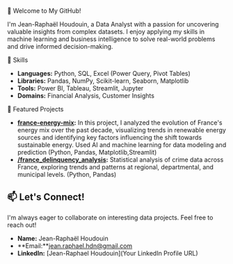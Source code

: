👋 Welcome to My GitHub!

I'm Jean-Raphaël Houdouin, a Data Analyst with a passion for uncovering valuable insights from complex datasets. I enjoy applying my skills in machine learning and business intelligence to solve real-world problems and drive informed decision-making.

🔧 Skills

* **Languages:** Python, SQL, Excel (Power Query, Pivot Tables)
* **Libraries:** Pandas, NumPy, Scikit-learn, Seaborn, Matplotlib
* **Tools:** Power BI, Tableau, Streamlit, Jupyter
* **Domains:** Financial Analysis, Customer Insights

💼 Featured Projects

* **[france-energy-mix](https://github.com/rhoudouin/france-energy-mix):**  In this project, I analyzed the evolution of France's energy mix over the past decade, visualizing trends in renewable energy sources and identifying key factors influencing the shift towards sustainable energy. Used AI and machine learning for data modeling and prediction (Python, Pandas, Matplotlib,Streamlit)
* **[/france_delinquency_analysis](https://github.com/rhoudouin/france_delinquency_analysis):** Statistical analysis of crime data across France, exploring trends and patterns at regional, departmental, and municipal levels. (Python, Pandas) 

## 📫 Let's Connect!

I'm always eager to collaborate on interesting data projects. Feel free to reach out!

* **Name:** Jean-Raphaël Houdouin
* **Email:**jean.raphael.hdn@gmail.com
* **LinkedIn:** [Jean-Raphael Houdouin](Your LinkedIn Profile URL)
